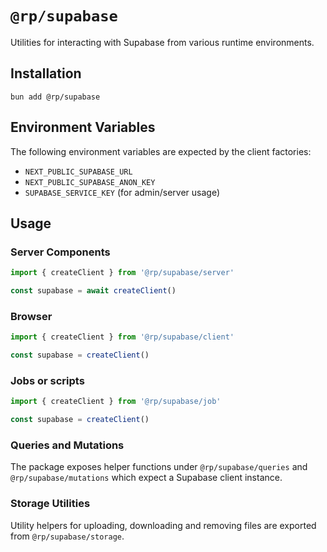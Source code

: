 # `@rp/supabase`

Utilities for interacting with Supabase from various runtime environments.

## Installation

```
bun add @rp/supabase
```

## Environment Variables

The following environment variables are expected by the client factories:

- `NEXT_PUBLIC_SUPABASE_URL`
- `NEXT_PUBLIC_SUPABASE_ANON_KEY`
- `SUPABASE_SERVICE_KEY` (for admin/server usage)

## Usage

### Server Components

```ts
import { createClient } from '@rp/supabase/server'

const supabase = await createClient()
```

### Browser

```ts
import { createClient } from '@rp/supabase/client'

const supabase = createClient()
```

### Jobs or scripts

```ts
import { createClient } from '@rp/supabase/job'

const supabase = createClient()
```

### Queries and Mutations

The package exposes helper functions under `@rp/supabase/queries` and
`@rp/supabase/mutations` which expect a Supabase client instance.

### Storage Utilities

Utility helpers for uploading, downloading and removing files are exported from
`@rp/supabase/storage`.

